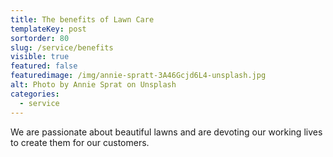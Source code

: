 ```yaml
---
title: The benefits of Lawn Care
templateKey: post
sortorder: 80
slug: /service/benefits
visible: true
featured: false
featuredimage: /img/annie-spratt-3A46Gcjd6L4-unsplash.jpg
alt: Photo by Annie Sprat on Unsplash
categories:
  - service
---
```


We are passionate about beautiful lawns and are devoting our working lives to
create them for our customers.
